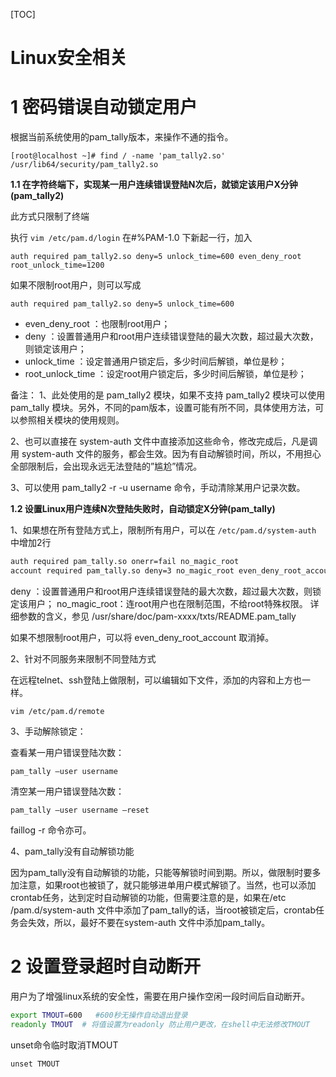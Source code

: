 [TOC]





# Linux安全相关



# 1 密码错误自动锁定用户

根据当前系统使用的pam_tally版本，来操作不通的指令。

```
[root@localhost ~]# find / -name 'pam_tally2.so'
/usr/lib64/security/pam_tally2.so
```

**1.1 在字符终端下，实现某一用户连续错误登陆N次后，就锁定该用户X分钟(pam_tally2)**

此方式只限制了终端

执行 `vim /etc/pam.d/login`
在#%PAM-1.0 下新起一行，加入

```
auth required pam_tally2.so deny=5 unlock_time=600 even_deny_root root_unlock_time=1200
```

如果不限制root用户，则可以写成

```
auth required pam_tally2.so deny=5 unlock_time=600
```

- even_deny_root ：也限制root用户；
- deny ：设置普通用户和root用户连续错误登陆的最大次数，超过最大次数，则锁定该用户；
- unlock_time ：设定普通用户锁定后，多少时间后解锁，单位是秒；
- root_unlock_time ：设定root用户锁定后，多少时间后解锁，单位是秒；

备注：
1、此处使用的是 pam_tally2 模块，如果不支持 pam_tally2 模块可以使用 pam_tally 模块。另外，不同的pam版本，设置可能有所不同，具体使用方法，可以参照相关模块的使用规则。

2、也可以直接在 system-auth 文件中直接添加这些命令，修改完成后，凡是调用 system-auth 文件的服务，都会生效。因为有自动解锁时间，所以，不用担心全部限制后，会出现永远无法登陆的”尴尬”情况。

3、可以使用 pam_tally2 -r -u username 命令，手动清除某用户记录次数。

**1.2 设置Linux用户连续N次登陆失败时，自动锁定X分钟(pam_tally)**

1、如果想在所有登陆方式上，限制所有用户，可以在 `/etc/pam.d/system-auth` 中增加2行

```bash
auth required pam_tally.so onerr=fail no_magic_root
account required pam_tally.so deny=3 no_magic_root even_deny_root_account per_user reset
```

deny ：设置普通用户和root用户连续错误登陆的最大次数，超过最大次数，则锁定该用户；
no_magic_root：连root用户也在限制范围，不给root特殊权限。
详细参数的含义，参见 /usr/share/doc/pam-xxxx/txts/README.pam_tally

如果不想限制root用户，可以将 even_deny_root_account 取消掉。

2、针对不同服务来限制不同登陆方式

在远程telnet、ssh登陆上做限制，可以编辑如下文件，添加的内容和上方也一样。

```
vim /etc/pam.d/remote
```

3、手动解除锁定：

查看某一用户错误登陆次数：

```
pam_tally –user username
```

清空某一用户错误登陆次数：

```
pam_tally –user username –reset
```

faillog -r 命令亦可。

4、pam_tally没有自动解锁功能

因为pam_tally没有自动解锁的功能，只能等解锁时间到期。所以，做限制时要多加注意，如果root也被锁了，就只能够进单用户模式解锁了。当然，也可以添加crontab任务，达到定时自动解锁的功能，但需要注意的是，如果在/etc /pam.d/system-auth 文件中添加了pam_tally的话，当root被锁定后，crontab任务会失效，所以，最好不要在system-auth 文件中添加pam_tally。





# 2 设置登录超时自动断开

用户为了增强linux系统的安全性，需要在用户操作空闲一段时间后自动断开。

```bash
export TMOUT=600   #600秒无操作自动退出登录
readonly TMOUT	# 将值设置为readonly 防止用户更改，在shell中无法修改TMOUT
```

unset命令临时取消TMOUT

```
unset TMOUT
```



